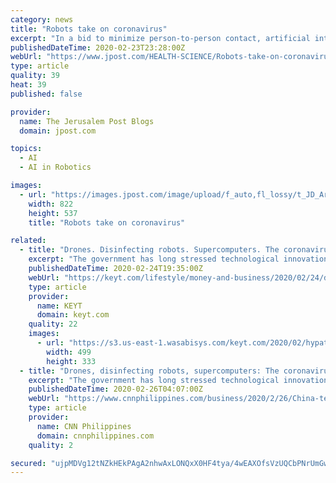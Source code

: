 ```yaml
---
category: news
title: "Robots take on coronavirus"
excerpt: "In a bid to minimize person-to-person contact, artificial intelligence-powered devices equipped with thermometers and cameras are taking patients’ vitals and helping doctors diagnose people with the illness from a safe distance. Others are being used to disinfect hospital rooms and even airplanes. One such machine is the Temi robot."
publishedDateTime: 2020-02-23T23:28:00Z
webUrl: "https://www.jpost.com/HEALTH-SCIENCE/Robots-take-on-coronavirus-618551"
type: article
quality: 39
heat: 39
published: false

provider:
  name: The Jerusalem Post Blogs
  domain: jpost.com

topics:
  - AI
  - AI in Robotics

images:
  - url: "https://images.jpost.com/image/upload/f_auto,fl_lossy/t_JD_ArticleMainImageFaceDetect/454153"
    width: 822
    height: 537
    title: "Robots take on coronavirus"

related:
  - title: "Drones. Disinfecting robots. Supercomputers. The coronavirus outbreak is a test for China’s tech industry"
    excerpt: "The government has long stressed technological innovation as an important pillar of growth, and Beijing has spent billions of dollars on subsidies, loans and bonds designed to spur advancements in artificial intelligence ... from simulation to practice.” And a startup, Shanghai TMIRob, is sending dozens of robots inside hospitals throughout ..."
    publishedDateTime: 2020-02-24T19:35:00Z
    webUrl: "https://keyt.com/lifestyle/money-and-business/2020/02/24/drones-disinfecting-robots-supercomputers-the-coronavirus-outbreak-is-a-test-for-chinas-tech-industry/"
    type: article
    provider:
      name: KEYT
      domain: keyt.com
    quality: 22
    images:
      - url: "https://s3.us-east-1.wasabisys.com/keyt.com/2020/02/hypatia-h_036d6558ca5d40262f24cfcdcaf8983f-h_18363860c4c94f3fc0da726aa7ecb32b_preview.jpg"
        width: 499
        height: 333
  - title: "Drones, disinfecting robots, supercomputers: The coronavirus outbreak is a test for China's tech industry"
    excerpt: "The government has long stressed technological innovation as an important pillar of growth, and Beijing has spent billions of dollars on subsidies, loans and bonds designed to spur advancements in artificial intelligence ... from simulation to practice.\" And a startup, Shanghai TMIRob, is sending dozens of robots inside hospitals throughout ..."
    publishedDateTime: 2020-02-26T04:07:00Z
    webUrl: "https://www.cnnphilippines.com/business/2020/2/26/China-tech-industry-coronavirus.html"
    type: article
    provider:
      name: CNN Philippines
      domain: cnnphilippines.com
    quality: 2

secured: "ujpMDVg12tNZkHEkPAgA2nhwAxLONQxX0HF4tya/4wEAXOfsVzUQCbPNrUmGw2r7ktfJnUZJcmCRmzJJDT6/De5kwf53dBJBB6fqQNC2xowRFcO7pvk2X51Mljx0zfncQl6qGm5T6yvucQFWQFDOXTR7ATDXZzJj0vsACN2Ws65/hz+wxE2Hx0alJtaLbYXOnS41HIi6XJ6tJVk1SySl285h4zj0S3dQ0R5f5vI2HzVHlk6tg5zen0irkB/TnN5i+uVLRg95MJKUoOoYqQCdByin6+bEDWVvNl/tsbKaKIeMIRhz7DtiyClV9C3So03HBJldIrodNHfjFsWMY+ZF3+4t8iLGzmJPPvsEk1zqPsLZSgHqD+2FEp9v2yeRZPtohWNMCdNBBLtdEmExEmUKduinHq1gkd0ZprGcYlKqAyBi3o7FzIaa8Uur1LFFsroM8UylJzDjA3pXUuFXkBZEHIULYYzaPAzXZuMc/Zk/fTQ=;TNtS8J9sbMBxHVflghs4aw=="
---
```


